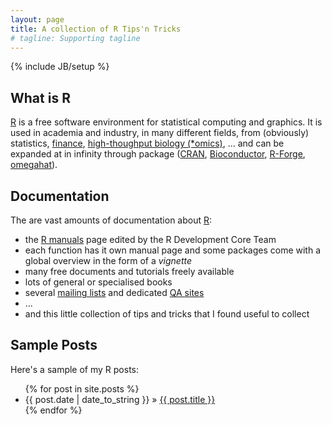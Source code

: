 ```yaml
---
layout: page
title: A collection of R Tips'n Tricks
# tagline: Supporting tagline
---
```

{% include JB/setup %}

## What is R

[R](http://www.r-project.org) is a free software environment for statistical computing and graphics. It is used in academia and industry, in many different fields, from (obviously) statistics, [finance](http://www.rinfinance.com/), [high-thoughput biology (*omics)](http://www.bioconductor.org), ... and can be expanded at in infinity through package ([CRAN](http://cran.r-project.org/), [Bioconductor](http://bioconductor.org/packages/release/BiocViews.html#___Software), [R-Forge](https://r-forge.r-project.org/), [omegahat](http://www.omegahat.org/cranRepository.html)).

## Documentation 

The are vast amounts of documentation about [R](http://www.r-project.org):
 - the [R manuals](http://cran.r-project.org/manuals.html) page edited by the R Development Core Team
 - each function has it own manual page and some packages come with a global overview in the form of a  _vignette_ 
 - many free documents and tutorials freely available
 - lots of general or specialised books
 - several [mailing lists](http://www.r-project.org/mail.html) and dedicated [QA sites](http://stackoverflow.com/questions/tagged/r)
 - ...
 - and this little collection of tips and tricks that I found useful to collect 

## Sample Posts

Here's a sample of my R posts:

<ul class="posts">
  {% for post in site.posts %}
    <li><span>{{ post.date | date_to_string }}</span> &raquo; <a href="{{ BASE_PATH }}{{ post.url }}">{{ post.title }}</a></li>
  {% endfor %}
</ul>




